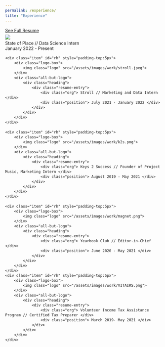 ```yaml
---
permalink: /experience/
title: "Experience"
---
```

<div id="button-container">
    <div id="resume-button">
        <a href="https://docs.google.com/document/d/1NqeL0c9VjRjzZdynad_dZxnAddbVWhU5OO95aSwTL2o/edit?usp=sharing" target="_blank">See Full Resume</a>
    </div>
</div>

<div id="work-content-container" class="resume">
    <div class="item" id="rh" style="padding-top:5px">
        <div class="logo-box">
            <img class="logo" src="/assets/images/work/stroll.jpeg">
        </div>
        <div class="all-but-logo">
            <div class="heading">
                <div class="resume-entry">
                    <div class="org"> State of Place // Data Science Intern </div>
                    <div class="position"> January 2022 - Present </div>
                </div>
            </div>
        </div>
    </div>
    
    <div class="item" id="rh" style="padding-top:5px">
        <div class="logo-box">
            <img class="logo" src="/assets/images/work/stroll.jpeg">
        </div>
        <div class="all-but-logo">
            <div class="heading">
                <div class="resume-entry">
                    <div class="org"> Stroll // Marketing and Data Intern </div>
                    <div class="position"> July 2021 - January 2022 </div>
                </div>
            </div>
        </div>
    </div>

    <div class="item" id="rh" style="padding-top:5px">
        <div class="logo-box">
            <img class="logo" src="/assets/images/work/k2s.png">
        </div>
        <div class="all-but-logo">
            <div class="heading">
                <div class="resume-entry">
                    <div class="org"> Keys 2 Success // Founder of Project Music, Marketing Intern </div>
                    <div class="position"> August 2019 - May 2021 </div>
                </div>
            </div>
        </div>
    </div>

    <div class="item" id="rh" style="padding-top:5px">
        <div class="logo-box">
            <img class="logo" src="/assets/images/work/magnet.png">
        </div>
        <div class="all-but-logo">
            <div class="heading">
                <div class="resume-entry">
                    <div class="org"> Yearbook Club // Editor-in-Chief </div>
                    <div class="position"> June 2020 - May 2021 </div>
                </div>
            </div>
        </div>
    </div>
    <div class="item" id="rh" style="padding-top:5px">
        <div class="logo-box">
            <img class="logo" src="/assets/images/work/VITAIRS.png">
        </div>
        <div class="all-but-logo">
            <div class="heading">
                <div class="resume-entry">
                    <div class="org"> Volunteer Income Tax Assistance Program // Certified Tax Preparer </div>
                    <div class="position"> March 2019- May 2021 </div>
                </div>
            </div>
        </div>
    </div>
</div>


